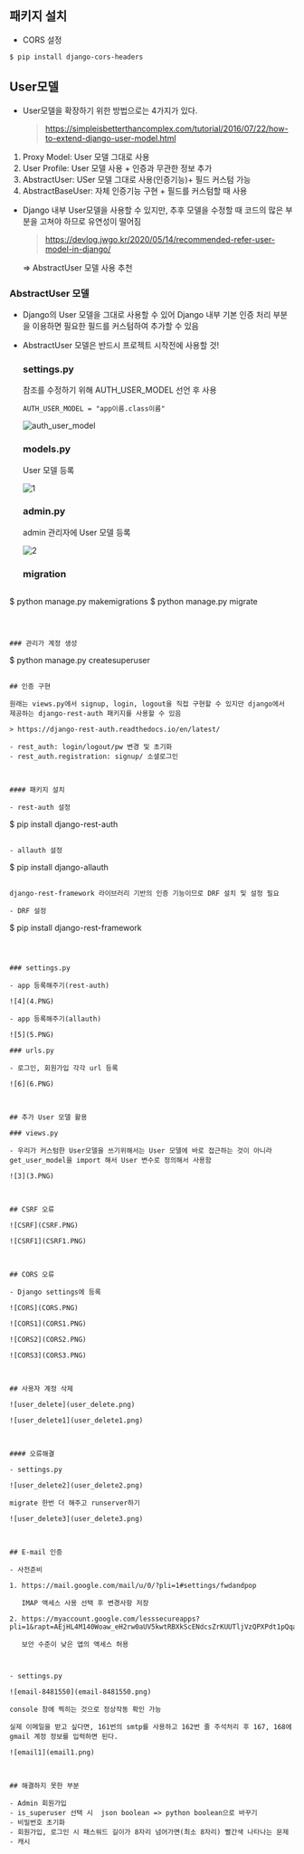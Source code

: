 ## 패키지 설치

- CORS 설정

```
$ pip install django-cors-headers
```

## User모델

- User모델을 확장하기 위한 방법으로는 4가지가 있다.

  > https://simpleisbetterthancomplex.com/tutorial/2016/07/22/how-to-extend-django-user-model.html

1. Proxy Model: User 모델 그대로 사용
2. User Profile: User 모델 사용 + 인증과 무관한 정보 추가
3. AbstractUser: USer 모델 그대로 사용(인증기능)+ 필드 커스텀 가능
4. AbstractBaseUser: 자체 인증기능 구현 + 필드를 커스텀할 때 사용



- Django 내부 User모델을 사용할 수 있지만, 추후 모델을 수정할 때 코드의 많은 부분을 고쳐야 하므로 유연성이 떨어짐

  >  https://devlog.jwgo.kr/2020/05/14/recommended-refer-user-model-in-django/

  =>  AbstractUser 모델 사용 추천

  

### AbstractUser 모델

- Django의 User 모델을 그대로 사용할 수 있어 Django 내부 기본 인증 처리 부분을 이용하면 필요한 필드를  커스텀하여 추가할 수 있음

- AbstractUser 모델은 반드시 프로젝트 시작전에 사용할 것! 

  ### settings.py

  참조를 수정하기 위해  AUTH_USER_MODEL 선언 후 사용

  ```
  AUTH_USER_MODEL = "app이름.class이름"
  ```

  ![auth_user_model](auth_user_model.PNG)

  ### models.py

  User 모델 등록

  ![1](1.PNG)

  ### admin.py

  admin 관리자에 User 모델 등록

  ![2](2.PNG)

  ### migration

  ```
$ python manage.py makemigrations
  $ python manage.py migrate
  ```



### 관리가 계정 생성  

```
  $ python manage.py createsuperuser
```

## 인증 구현

원래는 views.py에서 signup, login, logout을 직접 구현할 수 있지만 django에서 제공하는 django-rest-auth 패키지를 사용할 수 있음

> https://django-rest-auth.readthedocs.io/en/latest/

- rest_auth: login/logout/pw 변경 및 초기화
- rest_auth.registration: signup/ 소셜로그인



#### 패키지 설치

- rest-auth 설정

  ```
$ pip install django-rest-auth
  ```
  
- allauth 설정

  ```
  $ pip install django-allauth
  ```

django-rest-framework 라이브러리 기반의 인증 기능이므로 DRF 설치 및 설정 필요

- DRF 설정

  ```
  $ pip install django-rest-framework
  ```



### settings.py

- app 등록해주기(rest-auth)

![4](4.PNG)

- app 등록해주기(allauth) 

  ![5](5.PNG)

### urls.py

- 로그인, 회원가입 각각 url 등록

![6](6.PNG)



## 추가 User 모델 활용

### views.py

- 우리가 커스텀한 User모델을 쓰기위해서는 User 모델에 바로 접근하는 것이 아니라 get_user_model을 import 해서 User 변수로 정의해서 사용함 

![3](3.PNG)



## CSRF 오류

![CSRF](CSRF.PNG)

![CSRF1](CSRF1.PNG)



## CORS 오류

- Django settings에 등록

![CORS](CORS.PNG)

![CORS1](CORS1.PNG)

![CORS2](CORS2.PNG)

![CORS3](CORS3.PNG)



## 사용자 계정 삭제 

![user_delete](user_delete.png)

![user_delete1](user_delete1.png)



#### 오류해결

- settings.py

![user_delete2](user_delete2.png)

migrate 한번 더 해주고 runserver하기

![user_delete3](user_delete3.png)



## E-mail 인증

- 사전준비

  1. https://mail.google.com/mail/u/0/?pli=1#settings/fwdandpop

     IMAP 액세스 사용 선택 후 변경사항 저장

  2. https://myaccount.google.com/lesssecureapps?pli=1&rapt=AEjHL4M140Woaw_eH2rw0aUV5kwtRBXkScENdcsZrKUUTljVzQPXPdt1pQqaAM6xJiti6jtPkJdhjzpg1sgB3rGfrZ0Knf_K5A

     보안 수준이 낮은 앱의 액세스 허용

     

- settings.py

![email-8481550](email-8481550.png)

console 창에 찍히는 것으로 정상작동 확인 가능

실제 이메일을 받고 싶다면, 161번의 smtp를 사용하고 162번 줄 주석처리 후 167, 168에 gmail 계정 정보를 입력하면 된다.

![email1](email1.png)



## 해결하지 못한 부분

- Admin 회원가입
  - is_superuser 선택 시  json boolean => python boolean으로 바꾸기
- 비밀번호 초기화
- 회원가입, 로그인 시 패스워드 길이가 8자리 넘어가면(최소 8자리) 빨간색 나타나는 문제
- 캐시

